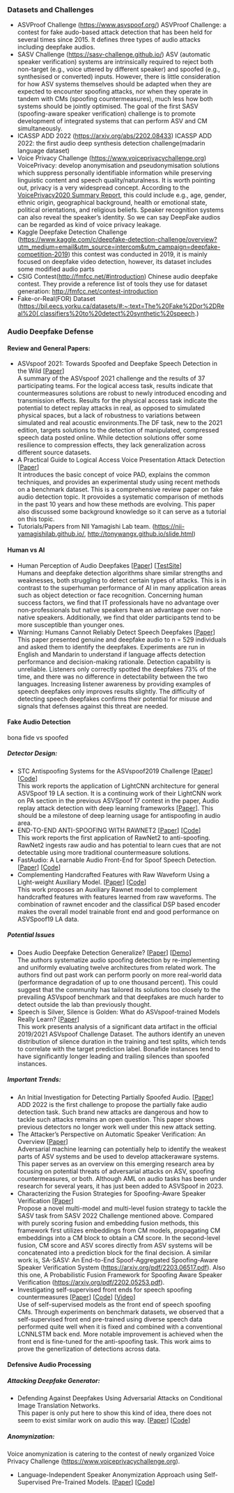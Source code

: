 ### Datasets and Challenges

* ASVProof Challenge (https://www.asvspoof.org/)  ASVProof Challenge: a contest for fake audo-based attack detection that has been held for several times since 2015. It defines three types of audio attacks including deepfake audios. 
* SASV Challenge (https://sasv-challenge.github.io/) ASV (automatic speaker verification) systems are intrinsically required to reject both non-target (e.g., voice uttered by different speaker) and spoofed (e.g., synthesised or converted) inputs. However, there is little consideration for how ASV systems themselves should be adapted when they are expected to encounter spoofing attacks, nor when they operate in tandem with CMs (spoofing countermeasures), much less how both systems should be jointly optimised. The goal of the first SASV (spoofing-aware speaker verification) challenge is to promote development of integrated systems that can perform ASV and CM simultaneously.
* ICASSP ADD 2022 (https://arxiv.org/abs/2202.08433) ICASSP ADD 2022: the first audio deep synthesis detection challenge(madarin language dataset)
* Voice Privacy Challenge (https://www.voiceprivacychallenge.org) \
VoicePrivacy: develop anonymisation and pseudonymisation solutions which suppress personally identifiable information while preserving linguistic content and speech quality/naturalness. It is worth pointing out, privacy is a very widespread concept. According to the [VoicePrivacy2020 Summary Report](https://arxiv.org/abs/2109.00648), this could include e.g., age, gender, ethnic origin, geographical background, health or emotional state, political orientations, and religious beliefs. Speaker recognition systems can also reveal the speaker’s identity. So we can say DeepFake audios can be regarded as kind of voice privacy leakage. 
* Kaggle Deepfake Detection Challenge (https://www.kaggle.com/c/deepfake-detection-challenge/overview?utm_medium=email&utm_source=intercom&utm_campaign=deepfake-competition-2019)  this contest was conducted in 2019, it is mainly focused on deepfake video detection, however, its dataset includes some modified audio parts
* CSIG Contest(http://fmfcc.net/#introduction)  Chinese audio deepfake contest. They provide a reference list of tools they use for dataset generation: http://fmfcc.net/contest-introduction
* Fake-or-Real(FOR) Dataset (https://bil.eecs.yorku.ca/datasets/#:~:text=The%20Fake%2Dor%2DReal%20(,classifiers%20to%20detect%20synthetic%20speech.)



### Audio Deepfake Defense 
#### Review and General Papers:  
* ASVspoof 2021: Towards Spoofed and Deepfake Speech Detection in the Wild 
\[[Paper](https://arxiv.org/pdf/2210.02437.pdf)\] \
A summary of the ASVspoof 2021 challenge and the results of 37 participating teams. For the logical access task, results indicate that countermeasures solutions are robust to newly introduced encoding and transmission effects. Results for the physical access task indicate the potential to detect replay attacks in real, as opposed to simulated physical spaces, but a lack of robustness to variations between simulated and real acoustic environments.The
DF task, new to the 2021 edition, targets solutions to the detection of manipulated, compressed speech data posted online. While detection solutions offer some resilience to compression effects, they lack generalization across different source datasets.
* A Practical Guide to Logical Access Voice Presentation Attack Detection
\[[Paper](https://arxiv.org/pdf/2201.03321.pdf)\] \
It introduces the basic concept of voice PAD, explains the common techniques, and provides an experimental study using recent methods on a benchmark dataset. This is a comprehensive review paper on fake audio detection topic. It provoides a systematic comparison of methods in the past 10 years and how these methods are evolving. This paper also discussed some background knowledge so it can serve as a tutorial on this topic.
* Tutorials/Papers from  NII Yamagishi Lab team. (https://nii-yamagishilab.github.io/, http://tonywangx.github.io/slide.html)

#### Human vs AI
* Human Perception of Audio Deepfakes
\[[Paper](https://arxiv.org/abs/2107.09667)\]
\[[TestSite](https://deepfake-demo.aisec.fraunhofer.de/)\] \
Humans and deepfake detection algorithms share similar strengths and weaknesses, both struggling to detect certain types of attacks. This is in contrast to the superhuman performance of AI in many application areas such as object detection or face recognition. Concerning human success factors, we find that IT professionals have no advantage over non-professionals but native speakers have an advantage over non-native speakers. Additionally, we find that older participants tend to be more susceptible than younger ones. 
* Warning: Humans Cannot Reliably Detect Speech Deepfakes
\[[Paper](https://arxiv.org/pdf/2301.07829)\]
This paper presented genuine and deepfake audio to n = 529 individuals and asked them to identify the deepfakes. Experiments are run in English and Mandarin to understand if language affects detection performance and decision-making rationale. Detection capability is unreliable. Listeners only correctly spotted the deepfakes 73% of the time, and there was no
difference in detectability between the two languages. Increasing listener awareness by providing examples of speech deepfakes only improves results slightly. The difficulty of detecting speech deepfakes confirms their potential for misuse and signals that defenses against this threat are needed.


#### Fake Audio Detection
bona fide vs spoofed
##### Detector Design:   
* STC Antispoofing Systems for the ASVspoof2019 Challenge
\[[Paper](https://arxiv.org/pdf/1904.05576.pdf)\]
\[[Code](https://github.com/ozora-ogino/LCNN)\] \
This work reports the application of LightCNN architecture for general ASVSpoof 19 LA section. It is a continuing work of their LightCNN work on PA section in the previous ASVSpoof 17 contest in the paper, Audio replay attack detection with deep learning frameworks \[[Paper](https://www.researchgate.net/profile/Galina-Lavrentyeva/publication/319185301_Audio_Replay_Attack_Detection_with_Deep_Learning_Frameworks/links/59bf9e1fa6fdcca8e56fa179/Audio-Replay-Attack-Detection-with-Deep-Learning-Frameworks.pdf)\]. This should be a milestone of deep learning usage for antispoofing in audio area.
* END-TO-END ANTI-SPOOFING WITH RAWNET2
\[[Paper](https://arxiv.org/pdf/2011.01108.pdf)\]
\[[Code](https://github.com/eurecom-asp/rawnet2-antispoofing)\] \
This work reports the first application of RawNet2 to anti-spoofing. RawNet2 ingests raw audio and has potential to learn cues that are not detectable using more traditional countermeasure solutions.
* FastAudio: A Learnable Audio Front-End for Spoof Speech Detection. 
\[[Paper](https://arxiv.org/pdf/2109.02774v1.pdf)\]
\[[Code](https://github.com/magnumresearchgroup/Fastaudio)\]
* Complementing Handcrafted Features with Raw Waveform Using a Light-weight Auxiliary Model. 
\[[Paper](https://arxiv.org/abs/2109.02773)\]
\[[Code](https://github.com/magnumresearchgroup/AuxiliaryRawNet)\] \
This work proposes an Auxiliary Rawnet model to complement handcrafted features with features learned from raw waveforms. The combination of rawnet encoder and the classifical DSP based encoder makes the overall model trainable front end and good performance on ASVSpoof19 LA data.

##### Potential Issues
* Does Audio Deepfake Detection Generalize?
\[[Paper](https://arxiv.org/pdf/2203.16263.pdf)\]
\[[Demo](https://deepfake-demo.aisec.fraunhofer.de/in_the_wild)\]\
The authors systematize audio spoofing detection by re-implementing and uniformly evaluating twelve architectures from related work. The authors find out past work can perform poorly on more real-world data (performance degradation of up to one thousand percent). This could suggest that the community has tailored its solutions too closely to the prevailing ASVspoof benchmark and that deepfakes are much harder to detect outside the lab than previously thought.
* Speech is Silver, Silence is Golden: What do ASVspoof-trained Models Really Learn? 
\[[Paper](https://arxiv.org/pdf/2106.12914.pdf)\] \
This work presents analysis of a significant data artifact in the official 2019/2021 ASVspoof Challenge Dataset. The authors identify an uneven distribution of silence duration in the training and test splits, which tends to correlate with the target prediction label. Bonafide instances tend to have significantly longer leading and trailing silences than spoofed instances. 

##### Important Trends: 
* An Initial Investigation for Detecting Partially Spoofed Audio. 
\[[Paper](https://www.isca-speech.org/archive/interspeech_2021/zhang21ca_interspeech.html)\]\
ADD 2022 is the first challenge to propose the partially fake audio detection task. Such brand new attacks are dangerous and how to tackle such attacks remains an open question.  This paper shows previous detectors no longer work well under this new attack setting.
* The Attacker’s Perspective on Automatic Speaker Verification: An Overview
\[[Paper](https://arxiv.org/pdf/2004.08849.pdf)\] \
Adversarial machine learning can potentially help to identify the weakest parts of ASV systems and be used to develop attackeraware systems. This paper serves as an overview on this emerging research area by focusing on potential threats of adversarial attacks on ASV, spoofing countermeasures, or both.
Although AML on audio tasks has been under research for several years, it has just been added to ASVSpoof in 2023.
* Characterizing the Fusion Strategies for Spoofing-Aware Speaker Verification
\[[Paper](https://sasv-challenge.github.io/pdfs/2022_descriptions/CUHK-NTU.pdf)\] \
Propose a novel multi-model and multi-level fusion strategy to tackle the SASV task from SASV 2022 Challenge mentioned above. Compared with purely scoring fusion and embedding fusion methods, this framework first utilizes embeddings from CM models, propagating CM embeddings into a CM block to obtain a CM score. In the second-level fusion, CM score and ASV scores directly from ASV systems will be concatenated into a prediction block for the final decision. A similar work is, SA-SASV: An End-to-End Spoof-Aggregated Spoofing-Aware Speaker Verification System (https://arxiv.org/pdf/2203.06517.pdf). Also this one, A Probabilistic Fusion Framework for Spoofing Aware Speaker Verification (https://arxiv.org/pdf/2202.05253.pdf).
* Investigating self-supervised front ends for speech spoofing countermeasures
\[[Paper](https://arxiv.org/pdf/2111.07725.pdf)\]
\[[Code](https://github.com/nii-yamagishilab/project-NN-Pytorch-scripts)\]
\[[Video](https://www.youtube.com/watch?v=X4XxddA10xo)\] \
Use of self-supervised models as the front end of speech spoofing CMs. Through experiments on benchmark datasets, we observed that a self-supervised front end pre-trained using diverse speech data performed quite well when it is fixed and combined with a conventional LCNNLSTM back end. More notable improvement is achieved when the front end is fine-tuned for the anti-spoofing task. This work aims to prove the generlization of detections across data.

#### Defensive Audio Processing
##### Attacking Deepfake Generator:  
* Defending Against Deepfakes Using Adversarial Attacks on Conditional Image Translation Networks.   \
This paper is only put here to show this kind of idea, there does not seem to exist similar work on audio this way. 
\[[Paper](https://arxiv.org/abs/2003.01279)\]
\[[Code](https://github.com/natanielruiz/disrupting-deepfakes)\]

##### Anomynization:  
Voice anomynization is catering to the contest of newly organized Voice Privacy Challenge (https://www.voiceprivacychallenge.org).
* Language-Independent Speaker Anonymization Approach using Self-Supervised Pre-Trained Models. 
\[[Paper](https://arxiv.org/abs/2202.13097)\]
\[[Code](https://github.com/nii-yamagishilab/SSL-SAS)\]





